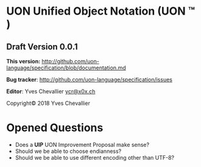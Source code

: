 # UON Unified Object Notation (UON ™ )

## Draft Version 0.0.1

**This version:** http://github.com/uon-language/specification/blob/documentation.md

**Bug tracker**: http://github.com/uon-language/specification/issues

**Editor**: Yves Chevallier <ycr@x0x.ch>

Copyright© 2018 Yves Chevallier

# Opened Questions

* Does a **UIP** UON Improvement Proposal make sense?
* Should we be able to choose endianness?
* Should we be able to use different encoding other than UTF-8?